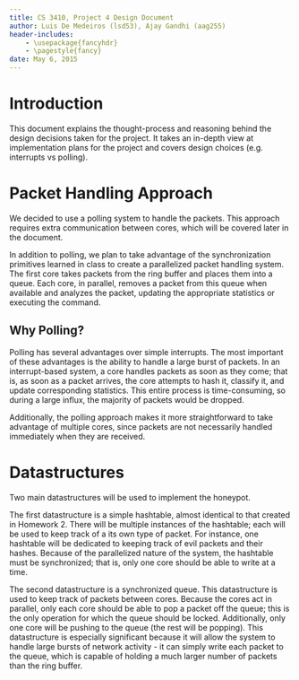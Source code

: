 ```yaml
---
title: CS 3410, Project 4 Design Document
author: Luis De Medeiros (lsd53), Ajay Gandhi (aag255)
header-includes:
    - \usepackage{fancyhdr}
    - \pagestyle{fancy}
date: May 6, 2015
---
```


# Introduction

This document explains the thought-process and reasoning behind the design
decisions taken for the project. It takes an in-depth view at implementation
plans for the project and covers design choices (e.g. interrupts vs polling).

# Packet Handling Approach

We decided to use a polling system to handle the packets. This approach requires
extra communication between cores, which will be covered later in the document.

In addition to polling, we plan to take advantage of the synchronization
primitives learned in class to create a parallelized packet handling system.
The first core takes packets from the ring buffer and places them into a queue.
Each core, in parallel, removes a packet from this queue when available and
analyzes the packet, updating the appropriate statistics or executing the
command.

## Why Polling?

Polling has several advantages over simple interrupts. The most important of
these advantages is the ability to handle a large burst of packets. In an
interrupt-based system, a core handles packets as soon as they come; that is,
as soon as a packet arrives, the core attempts to hash it, classify it, and
update corresponding statistics. This entire process is time-consuming, so
during a large influx, the majority of packets would be dropped.

Additionally, the polling approach makes it more straightforward to take
advantage of multiple cores, since packets are not necessarily handled
immediately when they are received.

# Datastructures

Two main datastructures will be used to implement the honeypot.

The first datastructure is a simple hashtable, almost identical to that created
in Homework 2. There will be multiple instances of the hashtable; each will be
used to keep track of a its own type of packet. For instance, one hashtable will
be dedicated to keeping track of evil packets and their hashes. Because of the
parallelized nature of the system, the hashtable must be synchronized; that is,
only one core should be able to write at a time.

The second datastructure is a synchronized queue. This datastructure is used to
keep track of packets between cores. Because the cores act in parallel, only
each core should be able to pop a packet off the queue; this is the only
operation for which the queue should be locked. Additionally, only one core will
be pushing to the queue (the rest will be popping). This datastructure is
especially significant because it will allow the system to handle large bursts
of network activity - it can simply write each packet to the queue, which is
capable of holding a much larger number of packets than the ring buffer.

